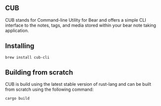 ## CUB

CUB stands for Command-line Utility for Bear and offers a simple CLI interface
to the notes, tags, and media stored within your bear note taking application.


## Installing

    brew install cub-cli


## Building from scratch

CUB is build using the latest stable version of rust-lang and can be built
from scratch using the following command:

    cargo build